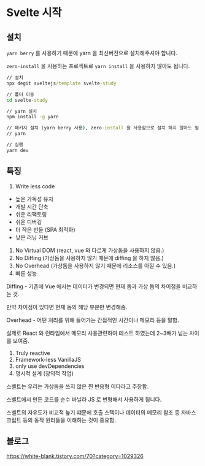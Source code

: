 # Svelte 시작

## 설치

`yarn berry` 를 사용하기 때문에 yarn 을 최신버전으로 설치해주셔야 합니다.

`zero-install` 을 사용하는 프로젝트로 `yarn install` 을 사용하지 않아도 됩니다.

```cmd
// 설치
npx degit sveltejs/template svelte-study

// 폴더 이동
cd svelte-study

// yarn 설치
npm install -g yarn

// 패키지 설치 (yarn berry 사용), zero-install 을 사용함으로 설치 하지 않아도 됨.
// yarn

// 실행
yarn dev
```

## 특징

1. Write less code
- 높은 가독성 유지
- 개발 시간 단축
- 쉬운 리팩토링
- 쉬운 디버깅
- 더 작은 번들 (SPA 최적화)
- 낮은 러닝 커브

1. No Virtual DOM (react, vue 와 다르게 가상돔을 사용하지 않음.)
2. No Diffing (가상돔을 사용하지 않기 때문에 diffing 을 하지 않음.)
3. No Overhead (가상돔을 사용하지 않기 때문에 리소스를 아낄 수 있음.)
4. 빠른 성능

Diffing - 기존에 Vue 에서는 데이터가 변경되면 현재 돔과 가상 돔의 차이점을 비교하는 것.

만약 차이점이 있다면 현재 돔의 해당 부분만 변경해줌.

Overhead - 어떤 처리를 위해 들어가는 간접적인 시간이나 메모리 등을 말함.

실제로 React 와 런타임에서 메모리 사용관련하여 테스트 하였는데 2~3배가 넘는 차이를 보여줌.

1. Truly reactive
2. Framework-less VanillaJS
3. only use devDependencies
4. 명시적 설계 (창의적 작업)

스벨트는 우리는 가상돔을 쓰지 않은 찐 반응형 이다라고 주장함.

스벨트에서 만든 코드를 순수 바닐라 JS 로 변형해서 사용하게 됩니다.

스벨트의 자유도가 비교적 높기 떄문에 호출 스택이나 데이터의 메모리 참조 등 자바스크립트 등의 동작 원리들을 이해하는 것이 중요함.

## 블로그

<https://white-blank.tistory.com/70?category=1029326>
